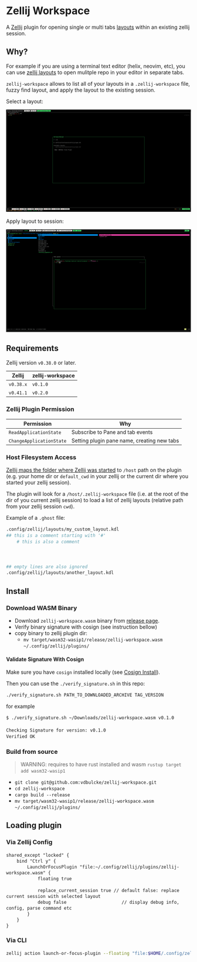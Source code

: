 # Zellij Workspace 

A [Zellij](https://zellij.dev) plugin for opening single or multi tabs [layouts](https://zellij.dev/documentation/layouts) within an existing zellij session. 



## Why?

For example if you are using a terminal text editor (helix, neovim, etc), you can use [zellij layouts](https://zellij.dev/documentation/layouts) to open mulitple repo in your editor in separate tabs. 

`zellij-workspace` allows to list all of your layouts in a  `.zellij-workspace` file, fuzzy find layout, and apply the layout to the existing session. 

Select a layout: 

![Layouts](./img/zellij-ws.png)

Apply layout to session: 
 
![Session](./img/zellij-workspaces.png)




## Requirements

Zellij version `v0.38.0` or later.



| Zellij    | zellij-workspace    |
| --------- | ------------------- |
| `v0.38.x` | `v0.1.0`            |
| `v0.41.1` | `v0.2.0`            |


### Zellij Plugin Permission 

| Permission               | Why                                         |
| -------------------------|---------------------------------------------|
| `ReadApplicationState`   | Subscribe to Pane and tab events            |
| `ChangeApplicationState` | Setting plugin pane name, creating new tabs |

### Host Filesystem Access

[Zellij maps the folder where Zellij was started](https://zellij.dev/documentation/plugin-api-file-system) to `/host` path on the plugin (e.g. your home dir or `default_cwd` in your zellij or the current dir where you started your zellij session).

The plugin will look for a `/host/.zellij-workspace` file (i.e. at the root of the dir of you current zellij session) to load a list of zellij layouts (relative path from your zellij session `cwd`).

Example of a `.ghost` file:
```bash
.config/zellij/layouts/my_custom_layout.kdl
## this is a comment starting with '#'
	# this is also a comment



## empty lines are also ignored
.config/zellij/layouts/another_layout.kdl
```


## Install

### Download WASM Binary


* Download `zellij-workspace.wasm` binary from [release page](https://github.com/vdbulcke/zellij-workspace/releases).
* Verify binary signature with cosign (see instruction bellow)
* copy binary to zellij plugin dir: 
     - `mv target/wasm32-wasip1/release/zellij-workspace.wasm ~/.config/zellij/plugins/`


#### Validate Signature With Cosign

Make sure you have `cosign` installed locally (see [Cosign Install](https://docs.sigstore.dev/cosign/installation/)).

Then you can use the `./verify_signature.sh` in this repo: 

```bash
./verify_signature.sh PATH_TO_DOWNLOADED_ARCHIVE TAG_VERSION
```
for example
```bash
$ ./verify_signature.sh ~/Downloads/zellij-workspace.wasm v0.1.0

Checking Signature for version: v0.1.0
Verified OK

```





### Build from source

> WARNING: requires to have rust installed and wasm `rustup target add wasm32-wasip1`

* `git clone git@github.com:vdbulcke/zellij-workspace.git`
* `cd zellij-workspace`
* `cargo build --release`
* `mv target/wasm32-wasip1/release/zellij-workspace.wasm ~/.config/zellij/plugins/`



## Loading plugin 

### Via Zellij Config

```kdl
shared_except "locked" {
    bind "Ctrl y" {
        LaunchOrFocusPlugin "file:~/.config/zellij/plugins/zellij-workspace.wasm" {
            floating true
            
            replace_current_session true // default false: replace current session with selected layout
            debug false                     // display debug info, config, parse command etc
        }
    }
}
```

### Via CLI

```bash
zellij action launch-or-focus-plugin --floating "file:$HOME/.config/zellij/plugins/zellij-workspace.wasm"
```



